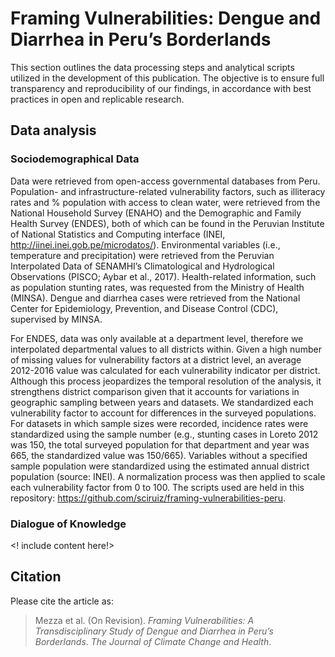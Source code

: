 # Framing Vulnerabilities: Dengue and Diarrhea in Peru’s Borderlands

This section outlines the data processing steps and analytical scripts utilized in the development of this publication. The objective is to ensure full transparency and reproducibility of our findings, in accordance with best practices in open and replicable research.

## Data analysis 
### Sociodemographical Data 
Data were retrieved from open-access governmental databases from Peru. Population- and infrastructure-related vulnerability factors, such as illiteracy rates and % population with access to clean water, were retrieved from the National Household Survey (ENAHO) and the Demographic and Family Health Survey (ENDES), both of which can be found in the Peruvian Institute of National Statistics and Computing interface (INEI, http://iinei.inei.gob.pe/microdatos/). Environmental variables (i.e., temperature and precipitation) were retrieved from the Peruvian Interpolated Data of SENAMHI’s Climatological and Hydrological Observations (PISCO; Aybar et al., 2017). Health-related information, such as population stunting rates, was requested from the Ministry of Health (MINSA). Dengue and diarrhea cases were retrieved from the National Center for Epidemiology, Prevention, and Disease Control (CDC), supervised by MINSA. 

For ENDES, data was only available at a department level, therefore we interpolated departmental values to all districts within. Given a high number of missing values for vulnerability factors at a district level, an average 2012-2016 value was calculated for each vulnerability indicator per district. Although this process jeopardizes the temporal resolution of the analysis, it strengthens district comparison given that it accounts for variations in geographic sampling between years and datasets. We standardized each vulnerability factor to account for differences in the surveyed populations. For datasets in which sample sizes were recorded, incidence rates were standardized using the sample number (e.g., stunting cases in Loreto 2012 was 150, the total surveyed population for that department and year was 665, the standardized value was 150/665). Variables without a specified sample population were standardized using the estimated annual district population (source: INEI). A normalization process was then applied to scale each vulnerability factor from 0 to 100. The scripts used are held in this repository: https://github.com/sciruiz/framing-vulnerabilities-peru. 

### Dialogue of Knowledge
<! include content here!>
## Citation

Please cite the article as:
> Mezza et al. (On Revision). *Framing Vulnerabilities: A Transdisciplinary Study of Dengue and Diarrhea in Peru’s Borderlands*. _The Journal of Climate Change and Health_.
